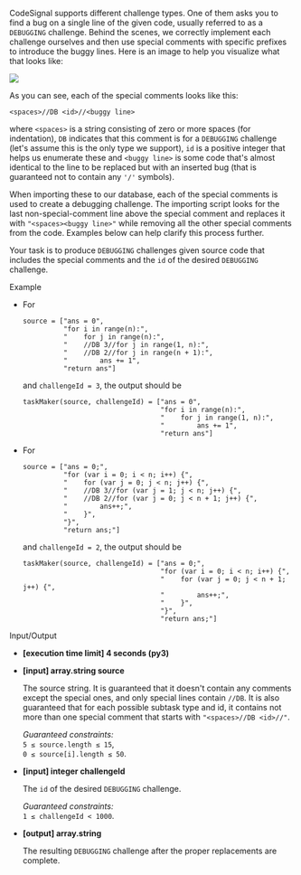 
CodeSignal supports different challenge types. One of them asks you to find a bug on a single line of the given code, usually referred to as a  `DEBUGGING`  challenge. Behind the scenes, we correctly implement each challenge ourselves and then use special comments with specific prefixes to introduce the buggy lines. Here is an image to help you visualize what that looks like:

![](https://codesignal.s3.amazonaws.com/tasks/taskMaker/img/code.png?_tm=1582149520306)

As you can see, each of the special comments looks like this:

`<spaces>//DB <id>//<buggy line>`

where  `<spaces>`  is a string consisting of zero or more spaces (for indentation),  `DB`  indicates that this comment is for a  `DEBUGGING`  challenge (let's assume this is the only type we support),  `id`  is a positive integer that helps us enumerate these and  `<buggy line>`  is some code that's almost identical to the line to be replaced but with an inserted bug (that is guaranteed not to contain any  `'/'`  symbols).

When importing these to our database, each of the special comments is used to create a debugging challenge. The importing script looks for the last non-special-comment line above the special comment and replaces it with  `"<spaces><buggy line>"`  while removing all the other special comments from the code. Examples below can help clarify this process further.

Your task is to produce  `DEBUGGING`  challenges given source code that includes the special comments and the  `id`  of the desired  `DEBUGGING`  challenge.

Example

-   For
    
    ```
    source = ["ans = 0",
              "for i in range(n):",
              "    for j in range(n):",
              "    //DB 3//for j in range(1, n):",
              "    //DB 2//for j in range(n + 1):",
              "        ans += 1",
              "return ans"]
    
    ```
    
    and  `challengeId = 3`, the output should be
    
    ```
    taskMaker(source, challengeId) = ["ans = 0",
                                      "for i in range(n):",
                                      "    for j in range(1, n):",
                                      "        ans += 1",
                                      "return ans"]
    
    ```
    
-   For
    
    ```
    source = ["ans = 0;",
              "for (var i = 0; i < n; i++) {",
              "    for (var j = 0; j < n; j++) {",
              "    //DB 3//for (var j = 1; j < n; j++) {",
              "    //DB 2//for (var j = 0; j < n + 1; j++) {",
              "        ans++;",
              "    }",
              "}",
              "return ans;"]
    
    ```
    
    and  `challengeId = 2`, the output should be
    
    ```
    taskMaker(source, challengeId) = ["ans = 0;",
                                      "for (var i = 0; i < n; i++) {",
                                      "    for (var j = 0; j < n + 1; j++) {",
                                      "        ans++;",
                                      "    }",
                                      "}",
                                      "return ans;"]
    
    ```
    

Input/Output

-   **[execution time limit] 4 seconds (py3)**
    
-   **[input] array.string source**
    
    The source string. It is guaranteed that it doesn't contain any comments except the special ones, and only special lines contain  `//DB`. It is also guaranteed that for each possible subtask type and id, it contains not more than one special comment that starts with  `"<spaces>//DB <id>//"`.
    
    _Guaranteed constraints:_  
    `5 ≤ source.length ≤ 15`,  
    `0 ≤ source[i].length ≤ 50`.
    
-   **[input] integer challengeId**
    
    The  `id`  of the desired  `DEBUGGING`  challenge.
    
    _Guaranteed constraints:_  
    `1 ≤ challengeId < 1000`.
    
-   **[output] array.string**
    
    The resulting  `DEBUGGING`  challenge after the proper replacements are complete.
